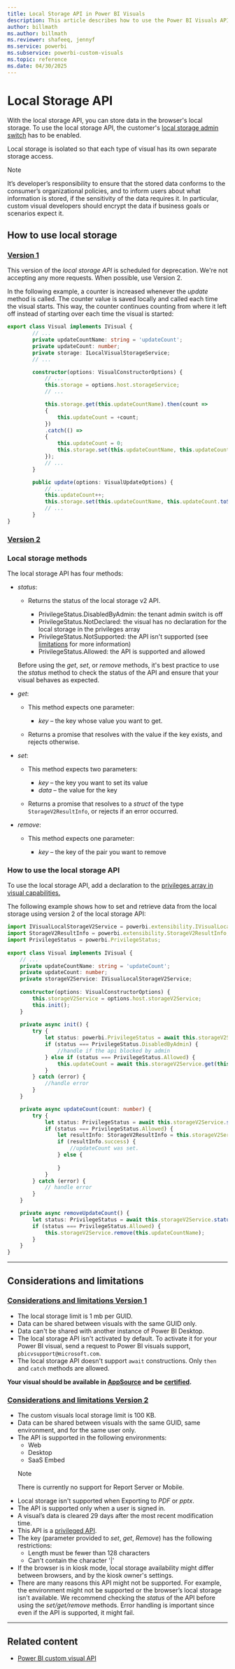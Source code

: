 ```yaml
---
title: Local Storage API in Power BI Visuals
description: This article describes how to use the Power BI Visuals API to gain access to the browser's local storage.
author: billmath
ms.author: billmath
ms.reviewer: shafeeq, jennyf
ms.service: powerbi
ms.subservice: powerbi-custom-visuals
ms.topic: reference
ms.date: 04/30/2025
---
```


# Local Storage API

With the local storage API, you can store data in the browser's local storage. To use the local storage API, the customer's [local storage admin switch](/fabric/admin/organizational-visuals#local-storage) has to be enabled.

Local storage is isolated so that each type of visual has its own separate storage access.

> [!NOTE]
> It’s developer’s responsibility to ensure that the stored data conforms to the consumer’s organizational policies, and to inform users about what information is stored, if the sensitivity of the data requires it. In particular, custom visual developers should encrypt the data if business goals or scenarios expect it.

## How to use local storage

### [Version 1](#tab/v1)

This version of the *local storage API* is scheduled for deprecation. We're not accepting any more requests. When possible, use Version 2.

In the following example, a counter is increased whenever the *update* method is called. The counter value is saved locally and called each time the visual starts. This way, the counter continues counting from where it left off instead of starting over each time the visual is started:

```typescript
export class Visual implements IVisual {
        // ...
        private updateCountName: string = 'updateCount';
        private updateCount: number;
        private storage: ILocalVisualStorageService;
        // ...

        constructor(options: VisualConstructorOptions) {
            // ...
            this.storage = options.host.storageService;
            // ...

            this.storage.get(this.updateCountName).then(count =>
            {
                this.updateCount = +count;
            })
            .catch(() =>
            {
                this.updateCount = 0;
                this.storage.set(this.updateCountName, this.updateCount.toString());
            });
            // ...
        }

        public update(options: VisualUpdateOptions) {
            // ...
            this.updateCount++;
            this.storage.set(this.updateCountName, this.updateCount.toString());
            // ...
        }
}
```

### [Version 2](#tab/v2)

### Local storage methods

The local storage API has four methods:

* *status*:
  
  * Returns the status of the local storage v2 API.

    * PrivilegeStatus.DisabledByAdmin: the tenant admin switch is off
    * PrivilegeStatus.NotDeclared: the visual has no declaration for the local storage in the privileges array
    * PrivilegeStatus.NotSupported: the API isn't supported (see [limitations](#considerations-and-limitations) for more information)
    * PrivilegeStatus.Allowed: the API is supported and allowed

  Before using the *get*, *set*, or *remove* methods, it's best practice to use the *status* method to check the status of the API and ensure that your visual behaves as expected.

* *get*:

  * This method expects one parameter:

    * *key* – the key whose value you want to get.
  
  * Returns a promise that resolves with the value if the key exists, and rejects otherwise.

* *set*:

  * This method expects two parameters:

    * *key* – the key you want to set its value
    * *data* – the value for the key

  * Returns a promise that resolves to a *struct* of the type `StorageV2ResultInfo`, or rejects if an error occurred.

* *remove*:

  * This method expects one parameter:

    * *key* – the key of the pair you want to remove

### How to use the local storage API

To use the local storage API, add a declaration to the [privileges array in visual capabilities.](./capabilities.md#define-privileges)

The following example shows how to set and retrieve data from the local storage using version 2 of the local storage API:

```typescript
import IVisualLocalStorageV2Service = powerbi.extensibility.IVisualLocalStorageV2Service; 
import StorageV2ResultInfo = powerbi.extensibility.StorageV2ResultInfo; 
import PrivilegeStatus = powerbi.PrivilegeStatus; 
 
export class Visual implements IVisual { 
    // ... 
    private updateCountName: string = 'updateCount'; 
    private updateCount: number; 
    private storageV2Service: IVisualLocalStorageV2Service; 
 
    constructor(options: VisualConstructorOptions) { 
        this.storageV2Service = options.host.storageV2Service; 
        this.init(); 
    } 
 
    private async init() { 
        try { 
            let status: powerbi.PrivilegeStatus = await this.storageV2Service.status(); 
            if (status === PrivilegeStatus.DisabledByAdmin) { 
                //handle if the api blocked by admin 
            } else if (status === PrivilegeStatus.Allowed) { 
                this.updateCount = await this.storageV2Service.get(this.updateCountName); 
            } 
        } catch (error) { 
            //handle error 
        } 
    } 

    private async updateCount(count: number) { 
        try { 
            let status: PrivilegeStatus = await this.storageV2Service.status(); 
            if (status === PrivilegeStatus.Allowed) { 
                let resultInfo: StorageV2ResultInfo = this.storageV2Service.set(this.updateCountName, count); 
                if (resultInfo.success) { 
                    //updateCount was set. 
                } else { 
 
                } 
            } 
        } catch (error) { 
            // handle error 
        } 
    } 

    private async removeUpdateCount() { 
        let status: PrivilegeStatus = await this.storageV2Service.status(); 
        if (status === PrivilegeStatus.Allowed) { 
            this.storageV2Service.remove(this.updateCountName); 
        } 
    } 
} 
```

---

## Considerations and limitations

### [Considerations and limitations Version 1](#tab/v1)

* The local storage limit is 1 mb per GUID.
* Data can be shared between visuals with the same GUID only.
* Data can't be shared with another instance of Power BI Desktop.
* The local storage API isn't activated by default. To activate it for your Power BI visual, send a request to Power BI visuals support, `pbicvsupport@microsoft.com`.
* The local storage API doesn't support `await` constructions. Only `then` and `catch` methods are allowed.

**Your visual should be available in [AppSource](https://appsource.microsoft.com/marketplace/apps?product=power-bi-visuals) and be [certified](power-bi-custom-visuals-certified.md).**

### [Considerations and limitations Version 2](#tab/v2)

* The custom visuals local storage limit is 100 KB.
* Data can be shared between visuals with the same GUID, same environment, and for the same user only.
* The API is supported in the following environments:
  * Web
  * Desktop
  * SaaS Embed
  <!---   * Mobile
   * Report Server --->
   > [!NOTE]
   > There is currently no support for Report Server or Mobile.
* Local storage isn't supported when Exporting to *PDF* or *pptx*.
* The API is supported only when a user is signed in.
* A visual’s data is cleared 29 days after the most recent modification time.
* This API is a [privileged API](./capabilities.md#privileges-define-the-special-permissions-that-your-visual-requires).
* The key (parameter provided to *set*, *get*, *Remove*) has the following restrictions:
  * Length must be fewer than 128 characters
  * Can't contain the character '|'
* If the browser is in kiosk mode, local storage availability might differ between browsers, and by the kiosk owner's settings.
* There are many reasons this API might not be supported. For example, the environment might not be supported or the browser’s local storage isn't available. We recommend checking the *status* of the API before using the *set/get/remove* methods. Error handling is important since even if the API is supported, it might fail.

---

## Related content

* [Power BI custom visual API](visual-api.md)
